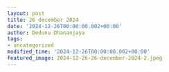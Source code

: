 ```yaml
---
layout: post
title: 26 december 2024
date: '2024-12-26T00:00:00.002+00:00'
author: Dedunu Dhananjaya
tags:
- uncategorized
modified_time: '2024-12-26T00:00:00.002+00:00'
featured_image: 2024-12-26-26-december-2024-2.jpeg
---
```


